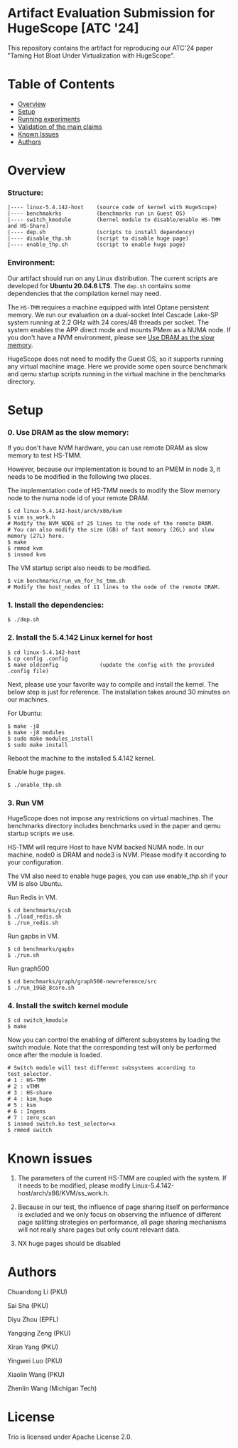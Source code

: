 # Artifact Evaluation Submission for HugeScope [ATC '24] 

This repository contains the artifact for reproducing our ATC'24 paper "Taming Hot Bloat Under Virtualization with HugeScope". 

# Table of Contents
* [Overview](#overview)
* [Setup](#setup)
* [Running experiments](#running-experiments)
* [Validation of the main claims](#validation-of-the-main-claims)
* [Known Issues](#known-issues)
* [Authors](#authors)

# Overview 

### Structure:

```
|---- linux-5.4.142-host    (source code of kernel with HugeScope)
|---- benchmakrks           (benchmarks run in Guest OS)
|---- switch_kmodule        (kernel module to disable/enable HS-TMM and HS-Share)
|---- dep.sh                (scripts to install dependency)
|---- disable_thp.sh        (script to disable huge page)
|---- enable_thp.sh         (script to enable huge page)
```

### Environment: 

Our artifact should run on any Linux distribution. The current scripts are developed for **Ubuntu 20.04.6 LTS**. The `dep.sh` contains some dependencies that the compilation kernel may need.

The `HS-TMM` requires a machine equipped with Intel Optane persistent memory. We run our evaluation on a dual-socket Intel Cascade Lake-SP system running at 2.2 GHz with 24 cores/48 threads per socket. The system enables the APP direct mode and mounts PMem as a NUMA node. If you don't have a NVM environment, please see [Use DRAM as the slow memory](#0-use-dram-as-the-slow-memory).

HugeScope does not need to modify the Guest OS, so it supports running any virtual machine image. Here we provide some open source benchmark and qemu startup scripts running in the virtual machine in the benchmarks directory.

# Setup 

### 0. Use DRAM as the slow memory:

If you don't have NVM hardware, you can use remote DRAM as slow memory to test HS-TMM.

However, because our implementation is bound to an PMEM in node 3, it needs to be modified in the following two places.

The implementation code of HS-TMM needs to modify the Slow memory node to the numa node id of your remote DRAM.  
```
$ cd linux-5.4.142-host/arch/x86/kvm
$ vim ss_work.h
# Modify the NVM_NODE of 25 lines to the node of the remote DRAM.
# You can also modify the size (GB) of fast memory (26L) and slow memory (27L) here.
$ make
$ rmmod kvm
$ insmod kvm

```

The VM startup script also needs to be modified.
```
$ vim benchmarks/run_vm_for_hs_tmm.sh
# Modify the host_nodes of 11 lines to the node of the remote DRAM.
```

### 1. Install the dependencies:
```
$ ./dep.sh 
```

### 2. Install the 5.4.142 Linux kernel for host
```
$ cd linux-5.4.142-host
$ cp config .config
$ make oldconfig             (update the config with the provided .config file)
```

Next, please use your favorite way to compile and install the kernel. The below step is just for reference. The installation takes around 30 minutes on our machines. 

For Ubuntu:
```
$ make -j8              
$ make -j8 modules 
$ sudo make modules_install
$ sudo make install
```
Reboot the machine to the installed 5.4.142 kernel. 

Enable huge pages.
```
$ ./enable_thp.sh
```

### 3. Run VM
HugeScope does not impose any restrictions on virtual machines. The benchmarks directory includes benchmarks used in the paper and qemu startup scripts we use.

HS-TMM will require Host to have NVM backed NUMA node. In our machine, node0 is DRAM and node3 is NVM. Please modify it according to your configuration.

The VM also need to enable huge pages, you can use enable_thp.sh if your VM is also Ubuntu.

Run Redis in VM.
```
$ cd benchmarks/ycsb
$ ./load_redis.sh
$ ./run_redis.sh
```

Run gapbs in VM.
```
$ cd benchmarks/gapbs
$ ./run.sh

```

Run graph500
```
$ cd benchmarks/graph/graph500-newreference/src
$ ./run_19GB_8core.sh

```
### 4. Install the switch kernel module
```
$ cd switch_kmodule
$ make
```

Now you can control the enabling of different subsystems by loading the switch module. Note that the corresponding test will only be performed once after the module is loaded.

```
# Switch module will test different subsystems according to test_selector.
# 1 : HS-TMM
# 2 : vTMM
# 3 : HS-share
# 4 : ksm_huge
# 5 : ksm
# 6 : Ingens
# 7 : zero_scan
$ insmod switch.ko test_selector=x
$ rmmod switch
```

# Known issues 

1. The parameters of the current HS-TMM are coupled with the system. If it needs to be modified, please modify Linux-5.4.142-host/arch/x86/KVM/ss_work.h.

2. Because in our test, the influence of page sharing itself on performance is excluded and we only focus on observing the influence of different page splitting strategies on performance, all page sharing mechanisms will not really share pages but only count relevant data.

3. NX huge pages should be disabled
# Authors

Chuandong Li (PKU)

Sai Sha (PKU) 

Diyu Zhou (EPFL) 

Yangqing Zeng  (PKU) 

Xiran Yang (PKU) 

Yingwei Luo (PKU)

Xiaolin Wang (PKU)

Zhenlin Wang (Michigan Tech)

# License

Trio is licensed under Apache License 2.0.
